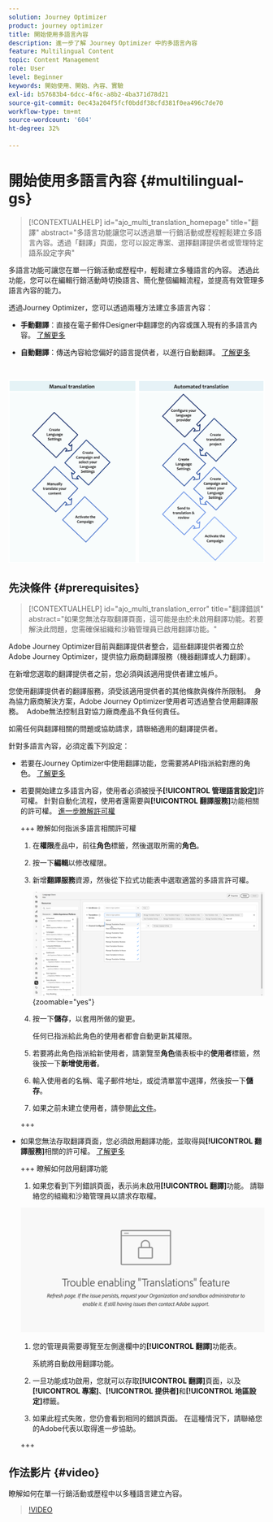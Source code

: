 ```yaml
---
solution: Journey Optimizer
product: journey optimizer
title: 開始使用多語言內容
description: 進一步了解 Journey Optimizer 中的多語言內容
feature: Multilingual Content
topic: Content Management
role: User
level: Beginner
keywords: 開始使用、開始、內容、實驗
exl-id: b57683b4-6dcc-4f6c-a8b2-4ba371d78d21
source-git-commit: 0ec43a204f5fcf0bddf38cfd381f0ea496c7de70
workflow-type: tm+mt
source-wordcount: '604'
ht-degree: 32%

---
```


# 開始使用多語言內容 {#multilingual-gs}

>[!CONTEXTUALHELP]
>id="ajo_multi_translation_homepage"
>title="翻譯"
>abstract="多語言功能讓您可以透過單一行銷活動或歷程輕鬆建立多語言內容。透過「翻譯」頁面，您可以設定專案、選擇翻譯提供者或管理特定語系設定字典"

多語言功能可讓您在單一行銷活動或歷程中，輕鬆建立多種語言的內容。 透過此功能，您可以在編輯行銷活動時切換語言、簡化整個編輯流程，並提高有效管理多語言內容的能力。

透過Journey Optimizer，您可以透過兩種方法建立多語言內容：

* **手動翻譯**：直接在電子郵件Designer中翻譯您的內容或匯入現有的多語言內容。 [了解更多](multilingual-manual.md)

* **自動翻譯**：傳送內容給您偏好的語言提供者，以進行自動翻譯。 [了解更多](multilingual-automated.md)

</br>

![](assets/translation_schema.png)

## 先決條件 {#prerequisites}

>[!CONTEXTUALHELP]
>id="ajo_multi_translation_error"
>title="翻譯錯誤"
>abstract="如果您無法存取翻譯頁面，這可能是由於未啟用翻譯功能。若要解決此問題，您需確保組織和沙箱管理員已啟用翻譯功能。"

Adobe Journey Optimizer目前與翻譯提供者整合，這些翻譯提供者獨立於Adobe Journey Optimizer，提供協力廠商翻譯服務（機器翻譯或人力翻譯）。

在新增您選取的翻譯提供者之前，您必須與該適用提供者建立帳戶。

您使用翻譯提供者的翻譯服務，須受該適用提供者的其他條款與條件所限制。  身為協力廠商解決方案，Adobe Journey Optimizer使用者可透過整合使用翻譯服務。  Adobe無法控制且對協力廠商產品不負任何責任。

如需任何與翻譯相關的問題或協助請求，請聯絡適用的翻譯提供者。

針對多語言內容，必須定義下列設定：

* 若要在Journey Optimizer中使用翻譯功能，您需要將API指派給對應的角色。 [了解更多](https://experienceleague.adobe.com/zh-hant/docs/experience-platform/landing/platform-apis/api-authentication#assign-api-to-a-role)

* 若要開始建立多語言內容，使用者必須被授予&#x200B;**[!UICONTROL 管理語言設定]**&#x200B;許可權。 針對自動化流程，使用者還需要與&#x200B;**[!UICONTROL 翻譯服務]**&#x200B;功能相關的許可權。 [進一步瞭解許可權](../administration/permissions.md)

  +++ 瞭解如何指派多語言相關許可權

   1. 在&#x200B;**權限**&#x200B;產品中，前往&#x200B;**角色**&#x200B;標籤，然後選取所需的&#x200B;**角色**。

   1. 按一下&#x200B;**編輯**&#x200B;以修改權限。

   1. 新增&#x200B;**翻譯服務**&#x200B;資源，然後從下拉式功能表中選取適當的多語言許可權。

      ![](assets/multilingual-permission.png){zoomable="yes"}

   1. 按一下&#x200B;**儲存**，以套用所做的變更。

      任何已指派給此角色的使用者都會自動更新其權限。

   1. 若要將此角色指派給新使用者，請瀏覽至&#x200B;**角色**&#x200B;儀表板中的&#x200B;**使用者**&#x200B;標籤，然後按一下&#x200B;**新增使用者**。

   1. 輸入使用者的名稱、電子郵件地址，或從清單當中選擇，然後按一下&#x200B;**儲存**。

   1. 如果之前未建立使用者，請參閱[此文件](https://experienceleague.adobe.com/zh-hant/docs/experience-platform/access-control/abac/permissions-ui/users)。

  +++

* 如果您無法存取翻譯頁面，您必須啟用翻譯功能，並取得與&#x200B;**[!UICONTROL 翻譯服務]**&#x200B;相關的許可權。 [了解更多](../administration/ootb-permissions.md)

  +++ 瞭解如何啟用翻譯功能

   1. 如果您看到下列錯誤頁面，表示尚未啟用&#x200B;**[!UICONTROL 翻譯]**&#x200B;功能。 請聯絡您的組織和沙箱管理員以請求存取權。

  ![](assets/multi-troubleshoot.png)

   1. 您的管理員需要導覽至左側邊欄中的&#x200B;**[!UICONTROL 翻譯]**&#x200B;功能表。

      系統將自動啟用翻譯功能。

   1. 一旦功能成功啟用，您就可以存取&#x200B;**[!UICONTROL 翻譯]**&#x200B;頁面，以及&#x200B;**[!UICONTROL 專案]**、**[!UICONTROL 提供者]**&#x200B;和&#x200B;**[!UICONTROL 地區設定]**&#x200B;標籤。

   1. 如果此程式失敗，您仍會看到相同的錯誤頁面。 在這種情況下，請聯絡您的Adobe代表以取得進一步協助。

  +++

## 作法影片 {#video}

瞭解如何在單一行銷活動或歷程中以多種語言建立內容。

>[!VIDEO](https://video.tv.adobe.com/v/3430921/)
